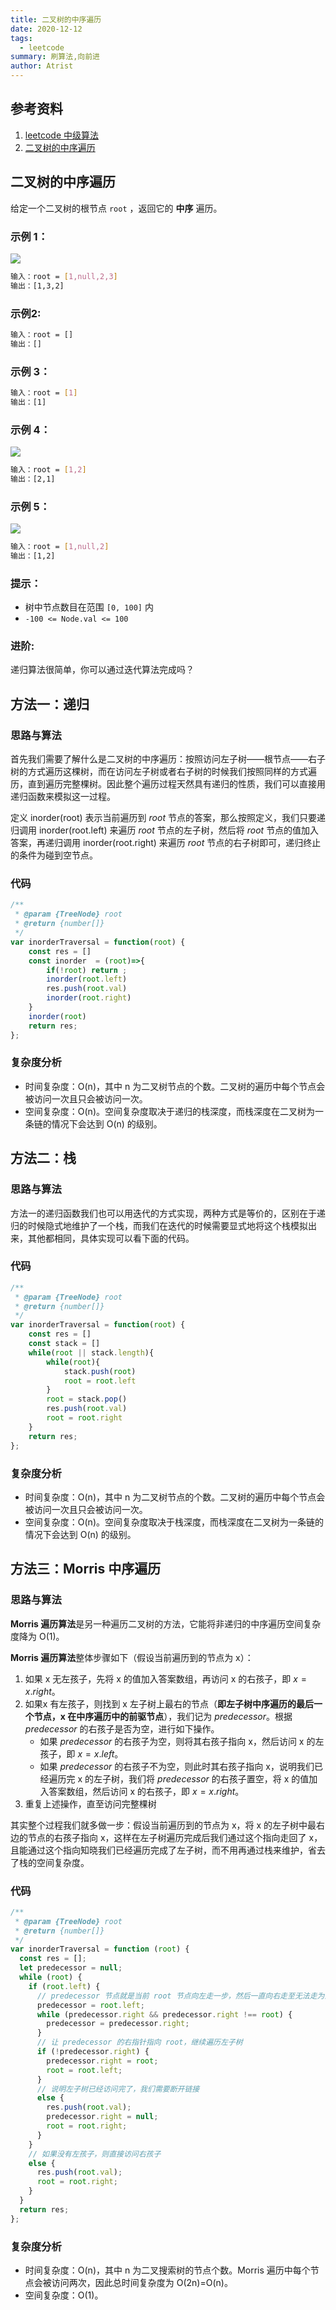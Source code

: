 ```yaml
---
title: 二叉树的中序遍历
date: 2020-12-12
tags:
  - leetcode
summary: 刷算法,向前进
author: Atrist
---
```


## 参考资料

1. [leetcode 中级算法](https://leetcode-cn.com/leetbook/detail/top-interview-questions-medium/)
2. [二叉树的中序遍历](https://leetcode-cn.com/problems/binary-tree-inorder-traversal/description/)
## 二叉树的中序遍历
给定一个二叉树的根节点 `root` ，返回它的 **中序** 遍历。

### 示例 1：

![](./images/inorder_1.jpg)

```bash
输入：root = [1,null,2,3]
输出：[1,3,2]
```
### 示例2:
```bash
输入：root = []
输出：[]
```
### 示例 3：
```bash
输入：root = [1]
输出：[1]
```
### 示例 4：
![](./images/inorder_4.png)

```bash
输入：root = [1,2]
输出：[2,1]
```
### 示例 5：
![](./images/inorder_5.png)

```bash
输入：root = [1,null,2]
输出：[1,2]
```
### 提示：

- 树中节点数目在范围 `[0, 100]` 内
- `-100 <= Node.val <= 100 `

### 进阶: 
递归算法很简单，你可以通过迭代算法完成吗？

## 方法一：递归
### 思路与算法

首先我们需要了解什么是二叉树的中序遍历：按照访问左子树——根节点——右子树的方式遍历这棵树，而在访问左子树或者右子树的时候我们按照同样的方式遍历，直到遍历完整棵树。因此整个遍历过程天然具有递归的性质，我们可以直接用递归函数来模拟这一过程。

定义 inorder(root) 表示当前遍历到 $\textit{root}$ 节点的答案，那么按照定义，我们只要递归调用 inorder(root.left) 来遍历 $\textit{root}$ 节点的左子树，然后将 $\textit{root}$ 节点的值加入答案，再递归调用 inorder(root.right) 来遍历 $\textit{root}$ 节点的右子树即可，递归终止的条件为碰到空节点。

### 代码
```js
/**
 * @param {TreeNode} root
 * @return {number[]}
 */
var inorderTraversal = function(root) {
    const res = []
    const inorder  = (root)=>{
        if(!root) return ;
        inorder(root.left)
        res.push(root.val)
        inorder(root.right)
    }
    inorder(root)
    return res;
};
```

### 复杂度分析

- 时间复杂度：O(n)，其中 n 为二叉树节点的个数。二叉树的遍历中每个节点会被访问一次且只会被访问一次。
- 空间复杂度：O(n)。空间复杂度取决于递归的栈深度，而栈深度在二叉树为一条链的情况下会达到 O(n) 的级别。

## 方法二：栈
### 思路与算法
方法一的递归函数我们也可以用迭代的方式实现，两种方式是等价的，区别在于递归的时候隐式地维护了一个栈，而我们在迭代的时候需要显式地将这个栈模拟出来，其他都相同，具体实现可以看下面的代码。


### 代码
```js
/**
 * @param {TreeNode} root
 * @return {number[]}
 */
var inorderTraversal = function(root) {
    const res = []
    const stack = []
    while(root || stack.length){
        while(root){
            stack.push(root)
            root = root.left
        }
        root = stack.pop()
        res.push(root.val)
        root = root.right
    }
    return res;
};
```
### 复杂度分析

- 时间复杂度：O(n)，其中 n 为二叉树节点的个数。二叉树的遍历中每个节点会被访问一次且只会被访问一次。
- 空间复杂度：O(n)。空间复杂度取决于栈深度，而栈深度在二叉树为一条链的情况下会达到 O(n) 的级别。

## 方法三：Morris 中序遍历
### 思路与算法

**Morris 遍历算法**是另一种遍历二叉树的方法，它能将非递归的中序遍历空间复杂度降为 O(1)。

**Morris 遍历算法**整体步骤如下（假设当前遍历到的节点为 x）：
1. 如果 x 无左孩子，先将 x 的值加入答案数组，再访问 x 的右孩子，即 $x = x.\textit{right}$。
2. 如果x 有左孩子，则找到 x 左子树上最右的节点（**即左子树中序遍历的最后一个节点，x 在中序遍历中的前驱节点**），我们记为 $\textit{predecessor}$。根据 $\textit{predecessor}$ 的右孩子是否为空，进行如下操作。
   - 如果 $\textit{predecessor}$ 的右孩子为空，则将其右孩子指向 x，然后访问 x 的左孩子，即 $x = x.\textit{left}$。
   - 如果 $\textit{predecessor}$ 的右孩子不为空，则此时其右孩子指向 x，说明我们已经遍历完 x 的左子树，我们将 $\textit{predecessor}$ 的右孩子置空，将 x 的值加入答案数组，然后访问 x 的右孩子，即 $x = x.\textit{right}$。
3. 重复上述操作，直至访问完整棵树


其实整个过程我们就多做一步：假设当前遍历到的节点为 x，将 x 的左子树中最右边的节点的右孩子指向 x，这样在左子树遍历完成后我们通过这个指向走回了 x，且能通过这个指向知晓我们已经遍历完成了左子树，而不用再通过栈来维护，省去了栈的空间复杂度。
### 代码
```js
/**
 * @param {TreeNode} root
 * @return {number[]}
 */
var inorderTraversal = function (root) {
  const res = [];
  let predecessor = null;
  while (root) {
    if (root.left) {
      // predecessor 节点就是当前 root 节点向左走一步，然后一直向右走至无法走为止
      predecessor = root.left;
      while (predecessor.right && predecessor.right !== root) {
        predecessor = predecessor.right;
      }
      // 让 predecessor 的右指针指向 root，继续遍历左子树
      if (!predecessor.right) {
        predecessor.right = root;
        root = root.left;
      }
      // 说明左子树已经访问完了，我们需要断开链接
      else {
        res.push(root.val);
        predecessor.right = null;
        root = root.right;
      }
    }
    // 如果没有左孩子，则直接访问右孩子
    else {
      res.push(root.val);
      root = root.right;
    }
  }
  return res;
};
```
### 复杂度分析

- 时间复杂度：O(n)，其中 n 为二叉搜索树的节点个数。Morris 遍历中每个节点会被访问两次，因此总时间复杂度为 O(2n)=O(n)。
- 空间复杂度：O(1)。




